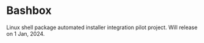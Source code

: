 # Bashbox
Linux shell package automated installer integration pilot project. Will release on 1 Jan, 2024.
